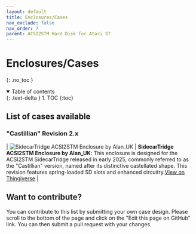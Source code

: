 ```yaml
---
layout: default
title: Enclosures/Cases
nav_exclude: false
nav_order: 7
parent: ACSI2STM Hard Disk for Atari ST
---
```


# Enclosures/Cases
{: .no_toc }

<details open markdown="block">
  <summary>
    Table of contents
  </summary>
  {: .text-delta }
1. TOC
{:toc}
</details>

## List of cases available

### "Castillian" Revision 2.x 

| ![SidecarTridge ACSI2STM Enclosure by Alan_UK](https://cdn.thingiverse.com/assets/09/fa/9b/90/72/large_display_ACSI2STM_SidecarTridge_Enclosure_V1.1_Mounted_on_AtariST-_annotated.jpg) | **SidecarTridge ACSI2STM Enclosure by Alan_UK**: This enclosure is designed for the ACSI2STM SidecarTridge released in early 2025, commonly referred to as the "Castillian" version, named after its distinctive castellated shape. This revision features spring-loaded SD slots and enhanced circuitry.[View on Thingiverse](https://www.thingiverse.com/thing:7011991) |

## Want to contribute?

You can contribute to this list by submitting your own case design. Please scroll to the bottom of the page and click on the "Edit this page on GitHub" link. You can then submit a pull request with your changes.
